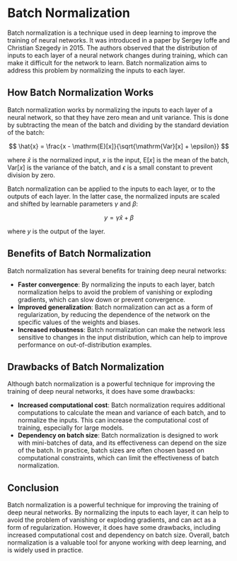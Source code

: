 # Batch Normalization

Batch normalization is a technique used in deep learning to improve the training of neural networks. It was introduced in a paper by Sergey Ioffe and Christian Szegedy in 2015. The authors observed that the distribution of inputs to each layer of a neural network changes during training, which can make it difficult for the network to learn. Batch normalization aims to address this problem by normalizing the inputs to each layer.

## How Batch Normalization Works

Batch normalization works by normalizing the inputs to each layer of a neural network, so that they have zero mean and unit variance. This is done by subtracting the mean of the batch and dividing by the standard deviation of the batch:

$$ \hat{x} = \frac{x - \mathrm{E}[x]}{\sqrt{\mathrm{Var}[x] + \epsilon}} $$

where $\hat{x}$ is the normalized input, $x$ is the input, $\mathrm{E}[x]$ is the mean of the batch, $\mathrm{Var}[x]$ is the variance of the batch, and $\epsilon$ is a small constant to prevent division by zero.

Batch normalization can be applied to the inputs to each layer, or to the outputs of each layer. In the latter case, the normalized inputs are scaled and shifted by learnable parameters $\gamma$ and $\beta$:

$$ y = \gamma \hat{x} + \beta $$

where $y$ is the output of the layer.

## Benefits of Batch Normalization

Batch normalization has several benefits for training deep neural networks:

- **Faster convergence**: By normalizing the inputs to each layer, batch normalization helps to avoid the problem of vanishing or exploding gradients, which can slow down or prevent convergence.
- **Improved generalization**: Batch normalization can act as a form of regularization, by reducing the dependence of the network on the specific values of the weights and biases.
- **Increased robustness**: Batch normalization can make the network less sensitive to changes in the input distribution, which can help to improve performance on out-of-distribution examples.

## Drawbacks of Batch Normalization

Although batch normalization is a powerful technique for improving the training of deep neural networks, it does have some drawbacks:

- **Increased computational cost**: Batch normalization requires additional computations to calculate the mean and variance of each batch, and to normalize the inputs. This can increase the computational cost of training, especially for large models.
- **Dependency on batch size**: Batch normalization is designed to work with mini-batches of data, and its effectiveness can depend on the size of the batch. In practice, batch sizes are often chosen based on computational constraints, which can limit the effectiveness of batch normalization.

## Conclusion

Batch normalization is a powerful technique for improving the training of deep neural networks. By normalizing the inputs to each layer, it can help to avoid the problem of vanishing or exploding gradients, and can act as a form of regularization. However, it does have some drawbacks, including increased computational cost and dependency on batch size. Overall, batch normalization is a valuable tool for anyone working with deep learning, and is widely used in practice.

